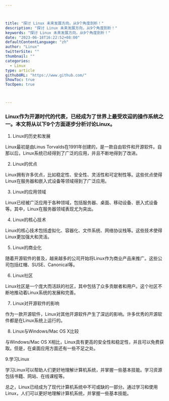 ```yaml
---



title: "探讨 Linux 未来发展方向，从9个角度剖析！"
description: "探讨 Linux 未来发展方向，从9个角度剖析！"
keywords: "探讨 Linux 未来发展方向，从9个角度剖析！"
date: "2023-06-18T16:22:52+08:00"
defaultContentLanguage: "zh"
author: "Linux"
twitterSite: ""
thumbnail: ""
categories:
  - Linux
type: article
githubURL: "https://www.github.com/"
ShowToc: true
TocOpen: true



---
```


### Linux作为开源时代的代表，已经成为了世界上最受欢迎的操作系统之一。本文将从以下9个方面逐步分析讨论Linux。

1. Linux的历史和发展

Linux最初是由Linus Torvalds在1991年创建的，是一款自由软件和开源软件。自那以后，Linux系统已经得到了广泛的应用，并且不断地得到了改进。

2. Linux的优点

Linux拥有许多优点，比如稳定性、安全性、灵活性和可定制性等。这些优点使得Linux在服务器和嵌入式设备等领域得到了广泛应用。

3. Linux的应用领域

Linux已经被广泛应用于各种领域，包括服务器、桌面、移动设备、嵌入式设备等。其中，Linux在服务器领域表现尤为突出。

4. Linux的核心技术

Linux的核心技术包括虚拟化、容器化、文件系统、网络协议栈等。这些技术使得Linux更加强大和灵活。

5. Linux的商业化

随着开源软件的普及，越来越多的公司开始将Linux作为商业产品来推广。这些公司包括红帽、SUSE、Canonical等。

6. Linux社区

Linux社区是一个庞大而活跃的社区，其中包括了众多贡献者和用户。这个社区不断地推动着Linux系统的发展和完善。

7. Linux对开源软件的影响

作为一款开源软件，Linux对其他开源软件产生了深远的影响。许多优秀的开源软件都是在Linux系统上运行的。

8. Linux与Windows/Mac OS X比较

与Windows/Mac OS X相比，Linux具有更高的安全性和稳定性，并且可以免费获取。但是，在桌面应用方面还有一些不足之处。

9.学习Linux

学习Linux可以帮助人们更好地理解计算机系统，并掌握一些基本技能。学习资源包括书籍、网站、在线课程等。

总之，Linux已经成为了现代计算机系统中不可或缺的一部分。通过学习和使用Linux，人们可以更好地理解计算机系统，并掌握一些基本技能。